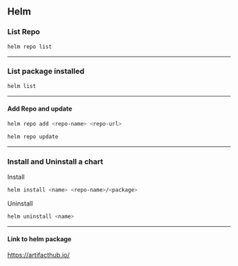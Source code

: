 ## Helm

### List Repo
```sh
helm repo list
```
---
### List package installed
```sh
helm list
```


---
#### Add Repo and update
```sh
helm repo add <repo-name> <repo-url>
```
```sh
helm repo update
```
----
### Install and Uninstall a chart
Install
```sh
helm install <name> <repo-name>/<package>
```
Uninstall
```sh
helm uninstall <name>
```

---
#### Link to helm package
https://artifacthub.io/